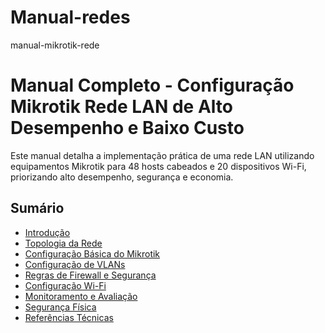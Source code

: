# Manual-redes


manual-mikrotik-rede

# Manual Completo - Configuração Mikrotik Rede LAN de Alto Desempenho e Baixo Custo

Este manual detalha a implementação prática de uma rede LAN utilizando equipamentos Mikrotik para 48 hosts cabeados e 20 dispositivos Wi-Fi, priorizando alto desempenho, segurança e economia.

## Sumário

- [Introdução](introducao.md)
- [Topologia da Rede](topologia.md)
- [Configuração Básica do Mikrotik](configuracao-basica.md)
- [Configuração de VLANs](vlan.md)
- [Regras de Firewall e Segurança](firewall.md)
- [Configuração Wi-Fi](wifi.md)
- [Monitoramento e Avaliação](monitoramento.md)
- [Segurança Física](seguranca-fisica.md)
- [Referências Técnicas](referencias.md)







